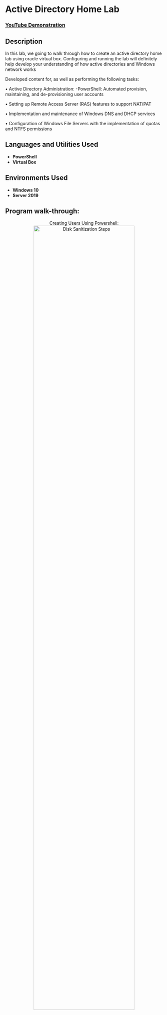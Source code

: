 <h1>Active Directory Home Lab</h1>

 ### [YouTube Demonstration](https://youtu.be/7eJexJVCqJo)

<h2>Description</h2>
In this lab, we going to walk through how to create an active directory home lab using oracle virtual box. Configuring and running the lab will definitely help develop your understanding of how active directories and Windows network works


Developed content for, as well as performing the following tasks:

• Active Directory Administration: -PowerShell: Automated provision, maintaining, and de-provisioning user accounts

• Setting up Remote Access Server (RAS) features to support NAT/PAT

• Implementation and maintenance of Windows DNS and DHCP services

• Configuration of Windows File Servers with the implementation of quotas and NTFS permissions
<br />


<h2>Languages and Utilities Used</h2>

- <b>PowerShell</b> 
- <b>Virtual Box</b>

<h2>Environments Used </h2>

- <b>Windows 10</b>
- <b>Server 2019</b>

<h2>Program walk-through:</h2>

<p align="center">
Creating Users Using Powershell: <br/>
<img src="https://imgur.com/YLw8vNp.png" height="80%" width="80%" alt="Disk Sanitization Steps"/>
</p>

